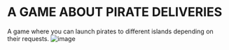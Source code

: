# A GAME ABOUT PIRATE DELIVERIES
A game where you can launch pirates to different islands depending on their requests.
![image](https://user-images.githubusercontent.com/44000056/235547732-dc85f3df-449d-4cbf-837f-44d27913301a.png)
